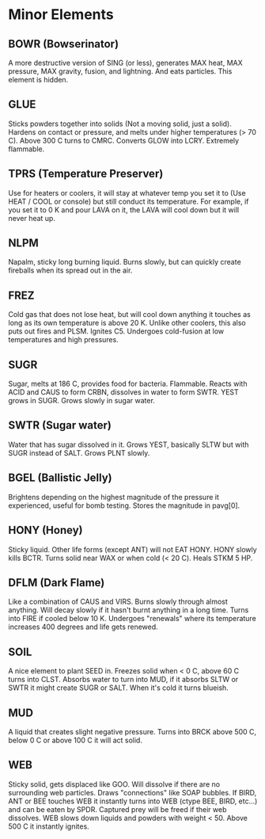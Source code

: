 # Minor Elements

## BOWR (Bowserinator)
A more destructive version of SING (or less), generates MAX heat, MAX pressure, MAX gravity, fusion, and lightning. And eats particles. This element is hidden.

## GLUE
Sticks powders together into solids (Not a moving solid, just a solid). Hardens on contact or pressure, and melts under higher temperatures (> 70 C). Above 300 C turns to CMRC. Converts GLOW into LCRY. Extremely flammable.

## TPRS (Temperature Preserver)
Use for heaters or coolers, it will stay at whatever temp you set it to (Use HEAT / COOL or console) but still conduct its temperature. For example, if you set it to 0 K and pour LAVA on it, the LAVA will cool down but it will never heat up.

## NLPM
Napalm, sticky long burning liquid. Burns slowly, but can quickly create fireballs when its spread out in the air.

## FREZ
Cold gas that does not lose heat, but will cool down anything it touches as long as its own temperature is above 20 K. Unlike other coolers,
this also puts out fires and PLSM. Ignites C5. Undergoes cold-fusion at low temperatures and high pressures.

## SUGR
Sugar, melts at 186 C, provides food for bacteria. Flammable. Reacts with ACID and CAUS to form CRBN, dissolves in water to form SWTR. YEST 
grows in SUGR. Grows slowly in sugar water.

## SWTR (Sugar water)
Water that has sugar dissolved in it. Grows YEST, basically SLTW but with SUGR instead of SALT. Grows PLNT slowly.

## BGEL (Ballistic Jelly)
Brightens depending on the highest magnitude of the pressure it experienced, useful for bomb testing. Stores the magnitude in pavg[0].

## HONY (Honey)
Sticky liquid. Other life forms (except ANT) will not EAT HONY. HONY slowly kills BCTR. Turns solid near WAX or when cold (< 20 C). Heals STKM 5 HP.

## DFLM (Dark Flame)
Like a combination of CAUS and VIRS. Burns slowly through almost anything. Will decay slowly if it hasn't burnt anything in a long time. 
Turns into FIRE if cooled below 10 K. Undergoes "renewals" where its temperature increases 
400 degrees and life gets renewed.

## SOIL
A nice element to plant SEED in. Freezes solid when < 0 C, above 60 C turns into CLST. Absorbs water to turn into MUD, if it 
absorbs SLTW or SWTR it might create SUGR or SALT. When it's cold it turns blueish.

## MUD
A liquid that creates slight negative pressure. Turns into BRCK above 500 C, below 0 C or above 100 C it will act solid.

## WEB
Sticky solid, gets displaced like GOO. Will dissolve if there are no surrounding web particles. Draws "connections" like SOAP bubbles. 
If BIRD, ANT or BEE touches WEB it instantly turns into WEB (ctype BEE, BIRD, etc...) and can be eaten by SPDR. Captured prey will be 
freed if their web dissolves. WEB slows down liquids and powders with weight < 50. Above 500 C it instantly ignites.